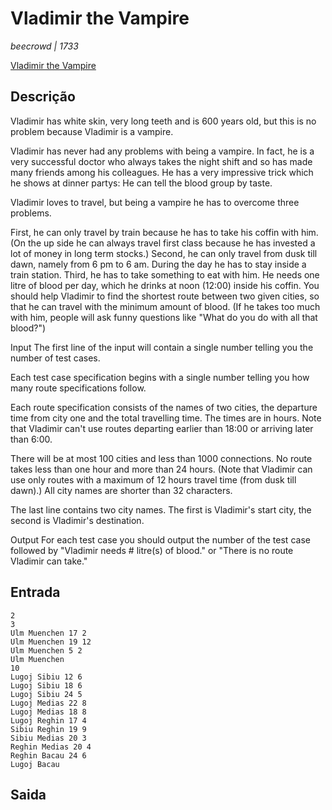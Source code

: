 # Vladimir the Vampire #
_beecrowd | 1733_

[Vladimir the Vampire](https://www.beecrowd.com.br/judge/en/problems/view/1733)

## Descrição ##
Vladimir has white skin, very long teeth and is 600 years old, but this is no problem because Vladimir is a vampire.

Vladimir has never had any problems with being a vampire. In fact, he is a very successful doctor who always takes the night shift and so has made many friends among his colleagues. He has a very impressive trick which he shows at dinner partys: He can tell the blood group by taste.

Vladimir loves to travel, but being a vampire he has to overcome three problems.

First, he can only travel by train because he has to take his coffin with him. (On the up side he can always travel first class because he has invested a lot of money in long term stocks.)
Second, he can only travel from dusk till dawn, namely from 6 pm to 6 am. During the day he has to stay inside a train station.
Third, he has to take something to eat with him. He needs one litre of blood per day, which he drinks at noon (12:00) inside his coffin.
You should help Vladimir to find the shortest route between two given cities, so that he can travel with the minimum amount of blood. (If he takes too much with him, people will ask funny questions like "What do you do with all that blood?")

Input
The first line of the input will contain a single number telling you the number of test cases.

Each test case specification begins with a single number telling you how many route specifications follow.

Each route specification consists of the names of two cities, the departure time from city one and the total travelling time. The times are in hours. Note that Vladimir can't use routes departing earlier than 18:00 or arriving later than 6:00.

There will be at most 100 cities and less than 1000 connections. No route takes less than one hour and more than 24 hours. (Note that Vladimir can use only routes with a maximum of 12 hours travel time (from dusk till dawn).) All city names are shorter than 32 characters.

The last line contains two city names. The first is Vladimir's start city, the second is Vladimir's destination.

Output
For each test case you should output the number of the test case followed by "Vladimir needs # litre(s) of blood." or "There is no route Vladimir can take."

## Entrada ##

```
2
3
Ulm Muenchen 17 2
Ulm Muenchen 19 12
Ulm Muenchen 5 2
Ulm Muenchen
10
Lugoj Sibiu 12 6
Lugoj Sibiu 18 6
Lugoj Sibiu 24 5
Lugoj Medias 22 8
Lugoj Medias 18 8
Lugoj Reghin 17 4
Sibiu Reghin 19 9
Sibiu Medias 20 3
Reghin Medias 20 4
Reghin Bacau 24 6
Lugoj Bacau
```

## Saida ##

